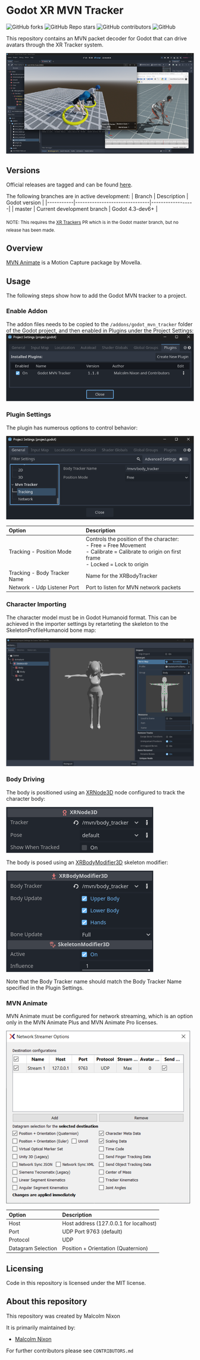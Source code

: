 # Godot XR MVN Tracker

![GitHub forks](https://img.shields.io/github/forks/Malcolmnixon/GodotXRMvnTracker?style=plastic)
![GitHub Repo stars](https://img.shields.io/github/stars/Malcolmnixon/GodotXRMvnTracker?style=plastic)
![GitHub contributors](https://img.shields.io/github/contributors/Malcolmnixon/GodotXRMvnTracker?style=plastic)
![GitHub](https://img.shields.io/github/license/Malcolmnixon/GodotXRMvnTracker?style=plastic)

This repository contains an MVN packet decoder for Godot that can drive avatars through the XR Tracker system.

![MVN Preview](/docs/mvn_preview.png)

## Versions

Official releases are tagged and can be found [here](https://github.com/Malcolmnixon/GodotXRMvnTracker/releases).

The following branches are in active development:
|  Branch   |  Description                  |  Godot version   |
|-----------|-------------------------------|------------------|
|  master   | Current development branch    |  Godot 4.3-dev6+ |

<sub>NOTE: This requires the [XR Trackers](https://github.com/godotengine/godot/pull/90645) PR which is in the Godot master branch, but no release has been made.</sub>

## Overview

[MVN Animate](https://www.movella.com/products/motion-capture/xsens-mvn-animate) is a Motion Capture package by Movella.

## Usage

The following steps show how to add the Godot MVN tracker to a project.

### Enable Addon

The addon files needs to be copied to the `/addons/godot_mvn_tracker` folder of the Godot project, and then enabled in Plugins under the Project Settings:
![Enable Plugin](/docs/enable_plugin.png)

### Plugin Settings

The plugin has numerous options to control behavior:

![Plugin Options](/docs/plugin_settings.png)

| Option | Description |
| :----- | :---------- |
| Tracking - Position Mode | Controls the position of the character:<br>- Free = Free Movement<br>- Calibrate = Calibrate to origin on first frame<br>- Locked = Lock to origin |
| Tracking - Body Tracker Name | Name for the XRBodyTracker |
| Network - Udp Listener Port | Port to listen for MVN network packets |

### Character Importing

The character model must be in Godot Humanoid format. This can be achieved in the importer settings by retarteting the skeleton to the SkeletonProfileHumanoid bone map:

![Character Import](/docs/character_import.png)

### Body Driving

The body is positioned using an [XRNode3D](https://docs.godotengine.org/en/latest/classes/class_xrnode3d.html) node configured to track the character body:

![XRNode3D](/docs/xrnode3d.png)

The body is posed using an [XRBodyModifier3D](https://docs.godotengine.org/en/latest/classes/class_xrbodymodifier3d.html) skeleton modifier:

![XRBodyModifier3D](/docs/xrbodymodifier3d.png)

Note that the Body Tracker name should match the Body Tracker Name specified in the Plugin Settings.

### MVN Animate

MVN Animate must be configured for network streaming, which is an option only in the MVN Animate Plus and MVN Animate Pro licenses.

![MVN Animate](/docs/mvn_animate_streamer.png)

| Option | Description |
| :----- | :---------- |
| Host | Host address (127.0.0.1 for localhost) | 
| Port | UDP Port 9763 (default) |
| Protocol | UDP |
| Datagram Selection | Position + Orientation (Quaternion) |


## Licensing

Code in this repository is licensed under the MIT license.

## About this repository

This repository was created by Malcolm Nixon

It is primarily maintained by:
- [Malcolm Nixon](https://github.com/Malcolmnixon/)

For further contributors please see `CONTRIBUTORS.md`
